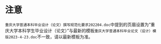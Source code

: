 # 注意

`重庆大学普通本科毕业设计（论文）撰写规范化要求202204.doc`中提到的页眉设置为“重庆大学本科学生毕业设计（论文）”与最新的模板`重庆大学普通本科毕业论文（设计）模版2023-4-23.doc`不一致，请以最新模板为准。